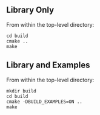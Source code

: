 ## Library Only ##

From within the top-level directory:

 ```mkdir build
 cd build
 cmake ..
 make
 ```

## Library and Examples ##

From within the top-level directory:

 ```
 mkdir build
 cd build
 cmake -DBUILD_EXAMPLES=ON ..
 make
 ```